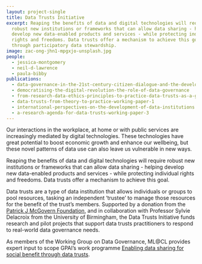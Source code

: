 ```yaml
---
layout: project-single
title: Data Trusts Initiative
excerpt: Reaping the benefits of data and digital technologies will require
  robust new institutions or frameworks that can allow data sharing - helping
  develop new data-enabled products and services - while protecting individual
  rights and freedoms. Data trusts offer a mechanism to achieve this goal
  through participatory data stewardship.
image: zac-ong-jhn1-mpgxjo-unsplash.jpg
people:
  - jessica-montgomery
  - neil-d-lawrence
  - paula-bibby
publications:
  - data-governance-in-the-21st-century-citizen-dialogue-and-the-development-of-data-trusts
  - democratising-the-digital-revolution-the-role-of-data-governance
  - from-research-data-ethics-principles-to-practice-data-trusts-as-a-governance-tool
  - data-trusts-from-theory-to-practice-working-paper-1
  - international-perspectives-on-the-development-of-data-institutions
  - a-research-agenda-for-data-trusts-working-paper-3
---
```

Our interactions in the workplace, at home or with public services are increasingly mediated by digital technologies. These technologies have great potential to boost economic growth and enhance our wellbeing, but these novel patterns of data use can also leave us vulnerable in new ways. 

Reaping the benefits of data and digital technologies will require robust new institutions or frameworks that can allow data sharing - helping develop new data-enabled products and services - while protecting individual rights and freedoms. Data trusts offer a mechanism to achieve this goal. 

Data trusts are a type of data institution that allows individuals or groups to pool resources, tasking an independent ‘trustee’ to manage those resources for the benefit of the trust’s members. Supported by a donation from the [Patrick J McGovern Foundation](https://www.mcgovern.org), and in collaboration with Professor Sylvie Delacroix from the University of Birmingham, the Data Trusts Initiative funds research and pilot projects that support data trusts practitioners to respond to real-world data governance needs. 

As members of the Working Group on Data Governance, ML@CL provides expert input to scope GPAI’s work programme [Enabling data sharing for social benefit through data trusts](https://gpai.ai/projects/data-governance/data-trusts/).
